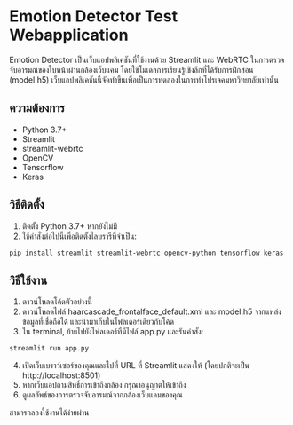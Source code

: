 # Emotion Detector Test Webapplication

Emotion Detector เป็นเว็บแอปพลิเคชันที่ใช้งานด้วย Streamlit และ WebRTC ในการตรวจจับอารมณ์ของใบหน้าผ่านกล้องเว็บแคม โดยใช้โมเดลการเรียนรู้เชิงลึกที่ได้รับการฝึกสอน (model.h5)
เว็บแอปพลิเคชันนี้จัดทำขึ้นเพื่อเป็นการทดลองในการทำโปรเจคมหาวิทยาลัยเท่านั้น

## ความต้องการ

- Python 3.7+
- Streamlit
- streamlit-webrtc
- OpenCV
- Tensorflow
- Keras

## วิธีติดตั้ง

1. ติดตั้ง Python 3.7+ หากยังไม่มี
2. ใช้คำสั่งต่อไปนี้เพื่อติดตั้งไลบรารีที่จำเป็น:

```bash
pip install streamlit streamlit-webrtc opencv-python tensorflow keras
```

## วิธีใช้งาน

1. ดาวน์โหลดโค้ดตัวอย่างนี้
2. ดาวน์โหลดไฟล์ haarcascade_frontalface_default.xml และ model.h5 จากแหล่งข้อมูลที่เชื่อถือได้ และนำมาเก็บในโฟลเดอร์เดียวกับโค้ด
3. ใน terminal, ย้ายไปยังโฟลเดอร์ที่มีไฟล์ app.py และรันคำสั่ง:

```bash
streamlit run app.py
```

4. เปิดเว็บเบราว์เซอร์ของคุณและไปที่ URL ที่ Streamlit แสดงให้ (โดยปกติจะเป็น http://localhost:8501)
5. หากเว็บแอปถามสิทธิ์การเข้าถึงกล้อง กรุณาอนุญาตให้เข้าถึง
6. ดูผลลัพธ์ของการตรวจจับอารมณ์จากกล้องเว็บแคมของคุณ


สามารถลองใช้งานได้ง่ายผ่าน 